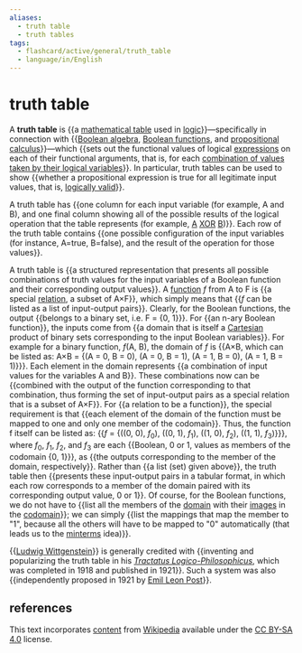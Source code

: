 ```yaml
---
aliases:
  - truth table
  - truth tables
tags:
  - flashcard/active/general/truth_table
  - language/in/English
---
```


# truth table

A __truth table__ is {{a [mathematical table](mathematical%20table.md) used in [logic](logic.md)}}—specifically in connection with {{[Boolean algebra](boolean%20algebra.md), [Boolean functions](boolean%20function.md), and [propositional calculus](propositional%20calculus.md)}}—which {{sets out the functional values of logical [expressions](expression%20(mathematics).md) on each of their functional arguments, that is, for each [combination of values taken by their logical variables](valuation%20(logic).md)}}. In particular, truth tables can be used to show {{whether a propositional expression is true for all legitimate input values, that is, [logically valid](validity%20(logic).md)}}. <!--SR:!2024-09-30,16,290!2024-09-30,16,290!2024-09-23,9,270!2024-09-30,16,290-->

A truth table has {{one column for each input variable (for example, A and B), and one final column showing all of the possible results of the logical operation that the table represents (for example, [A](#exclusive%20disjunction) [XOR](exclusive%20or.md) [B](#exclusive%20disjunction))}}. Each row of the truth table contains {{one possible configuration of the input variables (for instance, A=true, B=false), and the result of the operation for those values}}. <!--SR:!2024-09-24,10,270!2024-09-25,11,270-->

A truth table is {{a structured representation that presents all possible combinations of truth values for the input variables of a Boolean function and their corresponding output values}}. A [function](function%20(mathematics).md) _f_ from A to F is {{a special [relation](relation%20(mathematics).md), a subset of A×F}}, which simply means that {{_f_ can be listed as a list of input-output pairs}}. Clearly, for the Boolean functions, the output {{belongs to a binary set, i.e. F = {0, 1}<!-- flashcard separator -->}}. For {{an n-ary Boolean function}}, the inputs come from {{a domain that is itself a [Cartesian](cartesian%20product.md) product of binary sets corresponding to the input Boolean variables}}. For example for a binary function, _f_(A, B), the domain of _f_ is {{A×B, which can be listed as: A×B = {(A = 0, B = 0), (A = 0, B = 1), (A = 1, B = 0), (A = 1, B = 1)}<!-- flashcard separator -->}}. Each element in the domain represents {{a combination of input values for the variables A and B}}. These combinations now can be {{combined with the output of the function corresponding to that combination, thus forming the set of input-output pairs as a special relation that is a subset of A×F}}. For {{a relation to be a function}}, the special requirement is that {{each element of the domain of the function must be mapped to one and only one member of the codomain}}. Thus, the function f itself can be listed as: {{_f_ = {((0, 0), _f_<sub>0</sub>), ((0, 1), _f_<sub>1</sub>), ((1, 0), _f_<sub>2</sub>), ((1, 1), _f_<sub>3</sub>)}<!-- flashcard separator -->}}, where _f_<sub>0</sub>, _f_<sub>1</sub>, _f_<sub>2</sub>, and _f_<sub>3</sub> are each {{Boolean, 0 or 1, values as members of the codomain {0, 1}<!-- flashcard separator -->}}, as {{the outputs corresponding to the member of the domain, respectively}}. Rather than {{a list (set) given above}}, the truth table then {{presents these input-output pairs in a tabular format, in which each row corresponds to a member of the domain paired with its corresponding output value, 0 or 1}}. Of course, for the Boolean functions, we do not have to {{list all the members of the [domain](domain%20of%20a%20function.md) with their [images](image%20(mathematics).md) in the [codomain](codomain.md)}}; we can simply {{list the mappings that map the member to "1", because all the others will have to be mapped to "0" automatically (that leads us to the [minterms](canonical%20normal%20form.md#minterms) idea)}}. <!--SR:!2024-09-23,9,270!2024-09-29,15,290!2024-09-29,15,290!2024-09-24,12,270!2024-09-22,10,270!2024-09-30,16,290!2024-10-01,17,290!2024-09-30,16,290!2024-09-29,15,290!2024-09-29,15,290!2024-09-29,15,290!2024-09-30,16,290!2024-09-29,15,290!2024-09-29,15,290!2024-09-30,16,290!2024-09-25,11,270!2024-09-29,15,290!2024-09-29,15,290-->

{{[Ludwig Wittgenstein](Ludwig%20Wittgenstein.md)}} is generally credited with {{inventing and popularizing the truth table in his _[Tractatus Logico-Philosophicus](Tractatus%20Logico-Philosophicus.md)_, which was completed in 1918 and published in 1921}}. Such a system was also {{independently proposed in 1921 by [Emil Leon Post](Emil%20Leon%20Post.md)}}. <!--SR:!2024-09-21,9,250!2024-09-23,11,270!2024-09-23,11,270-->

## references

This text incorporates [content](https://en.wikipedia.org/wiki/truth_table) from [Wikipedia](Wikipedia.md) available under the [CC BY-SA 4.0](https://creativecommons.org/licenses/by-sa/4.0/) license.
